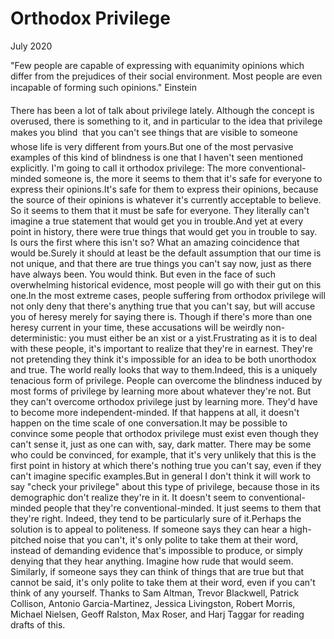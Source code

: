 # Orthodox Privilege

July 2020



"Few people are capable of expressing with equanimity opinions which differ from the prejudices of their social environment. Most people are even incapable of forming such opinions." Einstein



There has been a lot of talk about privilege lately. Although the
concept is overused, there is something to it, and in particular
to the idea that privilege makes you blind  that you can't see
things that are visible to someone whose life is very different
from yours.But one of the most pervasive examples of this kind of blindness
is one that I haven't seen mentioned explicitly. I'm going to call
it orthodox privilege: The more conventional-minded someone is, the
more it seems to them that it's safe for everyone to express their
opinions.It's safe for them to express their opinions, because the source
of their opinions is whatever it's currently acceptable to believe.
So it seems to them that it must be safe for everyone. They literally
can't imagine a true statement that would get you in trouble.And yet at every point in history, there were
true things that would
get you in trouble to say. 
Is ours the first where this
isn't so? What an amazing coincidence that would be.Surely it should at least be the default assumption that our time
is not unique, and that there are true things you can't say now,
just as there have always been. You would think. But even in the
face of such overwhelming historical evidence, most people will go
with their gut on this one.In the most extreme cases, people suffering from orthodox
privilege will not only deny that there's anything true that 
you can't say, but will accuse you of heresy merely for saying there is. 
Though if there's more than one heresy current in
your time, these accusations will be weirdly non-deterministic:
you must either be an xist or a yist.Frustrating as it is to deal with these people, it's important to
realize that they're in earnest. They're not pretending they think
it's impossible for an idea to be both unorthodox and true. The
world really looks that way to them.Indeed, this is a uniquely tenacious form of privilege. People can
overcome the blindness induced by most forms of privilege by learning
more about whatever they're not. But they can't overcome orthodox
privilege just by learning more. They'd have to become more
independent-minded. If that happens at all, it doesn't happen on
the time scale of one conversation.It may be possible to convince some people that orthodox privilege
must exist even though they can't sense it, just as one can with,
say, dark matter. There may be some who could be convinced, for
example, that it's very unlikely that this is the first point in
history at which there's nothing true you can't say, even if they
can't imagine specific examples.But in general I don't think it will work to say
"check your privilege" about this type of privilege, because those
in its demographic don't realize they're in it. It doesn't seem to
conventional-minded people that they're conventional-minded. It
just seems to them that they're right. Indeed, they tend to be
particularly sure of it.Perhaps the solution is to appeal to politeness. If someone says
they can hear a high-pitched noise that you can't, it's only polite
to take them at their word, instead of demanding evidence that's
impossible to produce, or simply denying that they hear anything.
Imagine how rude that would seem. Similarly, if someone says they
can think of things that are true but that cannot be said, it's
only polite to take them at their word, even if you can't think of
any yourself.
Thanks to Sam Altman, Trevor Blackwell, Patrick Collison, Antonio Garcia-Martinez,
Jessica Livingston, Robert Morris, Michael Nielsen, Geoff Ralston, Max Roser, and
Harj Taggar for reading drafts of this.